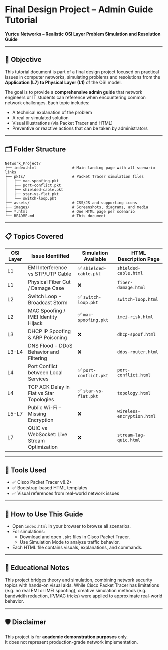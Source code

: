 
# Final Design Project – Admin Guide Tutorial  
**Yurtcu Networks – Realistic OSI Layer Problem Simulation and Resolution Guide**  

---

## 🎯 Objective

This tutorial document is part of a final design project focused on practical issues in computer networks, simulating problems and resolutions from the **Application (L7) to Physical Layer (L1)** of the OSI model.

The goal is to provide a **comprehensive admin guide** that network engineers or IT students can reference when encountering common network challenges. Each topic includes:
- A technical explanation of the problem
- A real or simulated solution
- Visual illustrations (via Packet Tracer and HTML)
- Preventive or reactive actions that can be taken by administrators

---

## 🗂️ Folder Structure

```
Network_Project/
├── index.html                # Main landing page with all scenario links
├── pkts/                     # Packet Tracer simulation files
│   ├── mac-spoofing.pkt
│   ├── port-conflict.pkt
│   ├── shielded-cable.pkt
│   ├── star-vs-flat.pkt
│   └── switch-loop.pkt
├── assets/                   # CSS/JS and supporting icons
├── images/                   # Screenshots, diagrams, and media
├── *.html                    # One HTML page per scenario
└── README.md                 # This document
```

---

## 📋 Topics Covered

| OSI Layer | Issue Identified                           | Simulation Available | HTML Description Page      |
|-----------|---------------------------------------------|----------------------|-----------------------------|
| L1        | EMI Interference vs STP/UTP Cable           | ✅ `shielded-cable.pkt` | `shielded-cable.html`     |
| L1        | Physical Fiber Cut / Damage Case            | ❌                    | `fiber-damage.html`        |
| L2        | Switch Loop - Broadcast Storm               | ✅ `switch-loop.pkt`  | `switch-loop.html`         |
| L2        | MAC Spoofing / IMEI Identity Hijack         | ✅ `mac-spoofing.pkt` | `imei-risk.html`           |
| L3        | DHCP IP Spoofing & ARP Poisoning            | ❌                    | `dhcp-spoof.html`          |
| L3-L4     | DNS Flood - DDoS Behavior and Filtering     | ❌                    | `ddos-router.html`         |
| L4        | Port Conflict between Local Services        | ✅ `port-conflict.pkt`| `port-conflict.html`       |
| L4        | TCP ACK Delay in Flat vs Star Topologies    | ✅ `star-vs-flat.pkt` | `topology.html`            |
| L5-L7     | Public Wi-Fi – Missing Encryption           | ❌                    | `wireless-encryption.html` |
| L7        | QUIC vs WebSocket: Live Stream Optimization | ❌                    | `stream-lag-quic.html`     |

---

## 🔧 Tools Used

- ✅ Cisco Packet Tracer v8.2+
- ✅ Bootstrap-based HTML templates
- ✅ Visual references from real-world network issues

---

## 📘 How to Use This Guide

- Open `index.html` in your browser to browse all scenarios.
- For simulations:
  - Download and open `.pkt` files in Cisco Packet Tracer.
  - Use Simulation Mode to analyze traffic behavior.
- Each HTML file contains visuals, explanations, and commands.

---

## 🧠 Educational Notes

This project bridges theory and simulation, combining network security topics with hands-on visual aids. While Cisco Packet Tracer has limitations (e.g. no real EMI or IMEI spoofing), creative simulation methods (e.g. bandwidth reduction, IP/MAC tricks) were applied to approximate real-world behavior.

---

## 🛡️ Disclaimer

This project is for **academic demonstration purposes** only.  
It does not represent production-grade network implementation.
